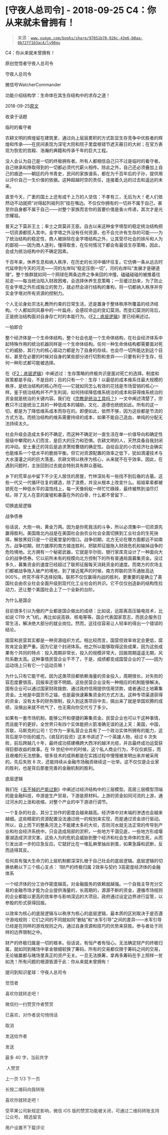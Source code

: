 # [守夜人总司令] - 2018-09-25 C4：你从来就未曾拥有！

> 来源：[`www.yuque.com/books/share/97051b78-926c-43e6-b0aa-0b72ff163ac4/ly98gu`](https://www.yuque.com/books/share/97051b78-926c-43e6-b0aa-0b72ff163ac4/ly98gu)



C4：你从来就未曾拥有！ 

原创觉悟者守夜人总司令 

守夜人总司令 

微信号WatcherCommander 

功能介绍结构学：生命体在其生存结构中的求存之道！ 

2018-09-25[原文](https://mp.weixin.qq.com/s?__biz=MzAxNDk1NjI2Mw==&mid=2247483915&idx=1&sn=3ed8bfea1188efe78608fdd16031eb1a&chksm=9b8a2183acfda8959af3f200a698fd9960c30ca5bf2bc8851021a96915217b681b8d0f536a6e&scene=27#wechat_redirect&cpage=483) 

收录于话题 

临时的看守者 

农耕文明的辉煌留在建筑里，通过向上层层累积的方式彰显生存竞争中优胜者的辉煌和传承——在民间表现为深宅大院和院子里盘根错节遮天蔽日的大树；在官方表现为恢宏的宫殿、浩瀚的典籍和传承千年的巨大工程。 

没人会认为自己是一切的终极拥有者。所有人都相信自己只不过是临时的看守者。自己继承和挣取得到的一切都必须代代薪火相传。除此之外，自己还必须叠加上自己的痕迹——朝廷的丹书青史，民间的家族谱系，都在为千百年后的子孙，提供用以评价自己一生价值的依据。这种超越时空的责任，连接着久远的过去和遥远的未来。 

直至今天，广袤的国土上还有成千上万的人坚信：不孝有三，无后为大！老人们依然动不动就把“对得起列祖列宗”挂在嘴边。不仅仅你拥有的一切并不属于自己，甚至你自身都不属于自己——对整个家族而言你的首要价值是香火传递，其次才是光宗耀祖。 

普天之下莫非王土；率士之宾莫非王臣。自古以来这种金字塔型的稳定统治结构把一切资源都揽入其中。金字塔之外没有任何资源，也不会允许有生存的可能——为了统治结构的稳定性，商人被排除在金字塔结构之外，让其受尽社会的排斥和人为的鄙视——因为商人逐利，懂得取舍，在任何情况下都会有最佳生存策略，因此，会成为统治结构中的不确定因素。 

千百年来，休养生息和纳入秩序，在历史的长河中循环往复。它仿佛一条从远古时代延申到今天的河流——河的左岸叫“稳定压倒一切”，河的右岸叫“发展才是硬道理”。整个族群就如同一个网球在两条边界之争来回的冲撞，磕磕碰碰的被推着往前走——每当统治陷入财政困难，会选择休养生息策略；一旦缓过劲来，为了防止在金字塔之外形成独立的势力，就必然会进行结构的重构，将一切都纳入秩序并夯实金字塔对所有资源的控制力。 

个人无论身处宗法礼教所约束的日常生活，还是置身于整体秩序所覆盖的经济结构。个人都如同风暴中的一叶扁舟，会感叹命运的变幻莫测。而变幻莫测的背后，正是统治结构面对自身存亡时的本能行为。《[F2：底层逻辑](http://mp.weixin.qq.com/s?__biz=MzAxNDk1NjI2Mw==&mid=2247483905&idx=1&sn=e13c2886d004d818f12f6981f4c4e35a&chksm=9b8a2189acfda89f1a2b2326514ec0f5e6696cb737fc89b123afad6198807fa669769a850cd3&scene=21#wechat_redirect)》里已经阐述过。 

一拍即合 

整个经济体是一个生命体结构，整个社会也是一个生命体结构，在社会经济体系中起特殊作用的统治机器同样是一个生命体结构。任何一种生命体结构都需要面对死亡的威胁，其行为的核心驱动力都是为了自身的存续。也会尽一切所能达到这个目标，甚至在必要的时候对自身的某些部分进行切割和舍弃——只要有利于生存，任何一种形式都可能被选择。 

在《[F2：底层逻辑](http://mp.weixin.qq.com/s?__biz=MzAxNDk1NjI2Mw==&mid=2247483905&idx=1&sn=e13c2886d004d818f12f6981f4c4e35a&chksm=9b8a2189acfda89f1a2b2326514ec0f5e6696cb737fc89b123afad6198807fa669769a850cd3&scene=21#wechat_redirect)》中阐述过：生存策略的终极共识是面对死亡的选择。制度和政策都是手段，不是目的；目的只有一个：生存！以最低的成本维系住最大规模的秩序，是统治结构的核心所在——它就如同怎么有效的花钱是市场营销的核心一样。鉴于统治结构并不产生利润，如何持续降低维系统治的成本和获得维系统治的资金就是统治的关键内容。我们在《[宗教是统治工具吗？](http://mp.weixin.qq.com/s?__biz=MzAxNDk1NjI2Mw==&mid=2247483901&idx=1&sn=f5d9f8c7bd84370c79adae921351e813&chksm=9b8a2275acfdab63fde093d76ff82e01d0e2fd43ea675f77fd17fd51a15873d4d10499f5338d&scene=21#wechat_redirect)》一文中阐述清楚了，宗教只不过是统治工具的一种低成本的辅助，文化、道德也统统如此。所有的这一切，都是为了降低维系成本而存在的。即便如此，依然不够，因为这些都是节流的方式方法。而统治结构的维系需要持续的成本，如果不能自己造血，单纯的分配无法持续太久。 

社会升级会造成太多的不确定，而这种不确定对一直生活在单一价值导向和确定性层级中攀爬的人们而言，是巨大的压力和恐惧。农耕文明的人，天然具备自我封闭的冲动。安土重迁的背后是追求萧规曹随的确定性。自给自足的小农经济社会确实也能维系一个低水平的脆弱平衡。但它对资源配置的效率之低下，犹如滴灌技术与大水漫灌之间的巨大落差。农耕文明以秩序为核心，从来就不在乎效率。因此，在遇到问题时，主张回到过去就会特别具有群众基础。 

乡下的荒草丛中留下不少无人居住的房屋，竹林深处有一些找不到后裔的古墓。这些一代又一代循环往复的建造，除了浪费，并没从根本上改变什么。祖祖辈辈都被锁死在一种低水平的温饱线上，每一天像蚂蚁一样忙忙碌碌，最终被熬到油尽灯枯，除了无人在意的废墟和暴露在外的白骨，什么都不曾留下… 

切换底层逻辑 

战争债券 

俗话说，大炮一响，黄金万两。因为是你死我活的斗争，所以必须集中一切资源先赢得胜利。美国南北内战是在美国社会由农业社会全面切换到工业社会的生死抉择。解放黑奴只是一个冠冕堂皇的借口。战争初期，北方无论在哪方面都远不如南方。战争初期，财力雄厚的南方接连胜利，把联邦征服拖入财政危机和输掉战争的危险境地。北方拥有一个秘密武器，它就是华尔街。银行家库克设计了一种面向大众的战争债券。它以前所未有的规模向北方控制下的所有普通局面募集资金。没过多久，募集资金的速度已经超过了联邦征服每天消耗资金的速度。而南方的农场主们都被战争拖入破产的境地，到了接近尾声的时候，南方邦联的货币通胀高达 900%，终究不得不选择投降。联邦不仅仅赢得内战的胜利，更重要的是确立了美国社会由农业社会全面升级到现代化工业社会的共识。它不仅仅创造新的结构性拉动力，还让整个美国社会上了一个全新的台阶。 

为什么是国企 

目前很多引以为傲的产业都是国企做出的成绩：比如说，远距离高压输电技术，比如说 C119 大飞机，再比如说高铁、核电等等。国企代表国家意志，而民企服务日常生活，解决绝大部分的就业岗位。然而，这往往容易让人轻率的得出一个错误的结论。 

国营和民营其实都是一种资源组织方式。相比较而言，国营但效率肯定会更低，腐败肯定会更严重。因为它是个封闭体系。他之所以能够取得这些成果，因为这些成果有个共同的特点：投入周期非常长，投入的规模非常大，回报周期遥遥无期，风险系数太高。这种事情民营企业干不了，于是，成绩都变成国营企业的了——因为运动场上只有它一个运动员嘛！ 

为什么只有它能干呢。因为这类项目都依赖海量的资金投入，周期很长，对失败的容忍度要很高，回报率还很不明朗。这些民营企业没有一种相应的机制能够解决。国有企业可以通过国家财政拨款、通过政府信用提供信用贷款，或者通过土地筹集资金。土地是中国货币之锚，也是最快速筹集资金的方式方法。这种专项渠道获得的资金，没有太多的财务限制，投入到这类项目中去，搞出来了就是举国欢腾的成绩，没搞出来就不吭气了，也无需向你交代亏了多少。 

如果有一套市场机制，能够公开和便捷的筹集资金。民营企业也可以干这种事情，而且能干的更好。全世界只有四个实体能把火箭准确无误的送上天：美国，中国，苏联，马斯克的公司！它作为一家私营企业具有了一个政治实体所拥有的能力，这背后是华尔街的威力。《疯狂的投资》这本书讲述了一个英雄人物，经过 6 次失败，前后跨越几十年，最终成功搭建横跨大西洋的越洋光缆，并且最终成功运营获得巨额收益的故事。在 19 世纪中叶的时候，这个私人商业行为，不仅仅疯狂，而且艰难的无法想象。很多技术的成熟都是在实践过程中慢慢被发明出来并被采用的。先后失败 6 次，还能持续从金融市场融资继续这一壮举。这不仅仅是企业家的胜利，也是背后那套完善的金融机制的胜利。 

底层逻辑 

我们在《[去不掉的产能过剩](http://mp.weixin.qq.com/s?__biz=MzAxNDk1NjI2Mw==&mid=2247483884&idx=1&sn=a74600b590ee078128ebb3fa0969479a&chksm=9b8a2264acfdab72589d8dfa052bbe559f6c107cc4b1cbf39206e14d7757c18a4eebc98a43e2&scene=21#wechat_redirect)》中阐述过经济结构中的三层模型。高居三层模型顶端的是金融科技，中游是生产贸易，下游是原材料。上游的资金如同河流的上游，通过河水的上涨和收缩，对整个产业的中下游进行调节。 

一个复杂的社会，其分工协作的密度会越来越高。经济体中对末端的渗透也会越来越细。这些精密的资源配置没法通过统一的规划来实现，而是通过资金进行驱动。所以，自上而下的整条河流上不能建太多的大坝，否则河水就无法正常的传导到产业和社会经济系统中。只会造成局部的淤积，一些地方干涸见底，一些地方形成堰塞湖造成洪涝灾害。这些人为的危机会威胁到整个经济和社会生命体的生死，从而引发出进一步的应急反应。它就好比在一堆乱麻里抽丝剥茧，如果急躁和武断，反而适得其反。 

任何具有强大生命力的上层机制都深深扎根于自己社会的底层逻辑。底层逻辑的切换依赖以下三个核心支点： <ne-oli><ne-oli-i>1</ne-oli-i><ne-oli-c class="ne-oli-content" id="296999f131a3cd69d945d64e7cf2a45b" data-lake-id="296999f131a3cd69d945d64e7cf2a45b">财产的终极归属</ne-oli-c></ne-oli> <ne-oli><ne-oli-i>2</ne-oli-i><ne-oli-c class="ne-oli-content" id="1f0fe7817e3aa83244fe9e1ecb05df5b" data-lake-id="1f0fe7817e3aa83244fe9e1ecb05df5b">效率与契约</ne-oli-c></ne-oli> <ne-oli><ne-oli-i>3</ne-oli-i><ne-oli-c class="ne-oli-content" id="a90ce8494d21c1c7df1fd57ce051a8bb" data-lake-id="a90ce8494d21c1c7df1fd57ce051a8bb">高密度经济体的金融体系</ne-oli-c></ne-oli> 

一个经济体的分工协作密度越高，对金融服务的依赖就越强。一个自我主导充分交易的金融市场才能为企业提供海量的，长周期的，源源不断的资金，遵循市场规则的企业都能以更高的效率参与影响深远的大项目。政府通过设定边界进行监管，以参股的形式获得回报。 

以效率为核心的底层逻辑与以秩序为核心的底层逻辑，最本质的区别取决于是否遵守游戏规则：它们之间的不同就如同“删帖”和“水军引导”之间的差异——水军引导已经是在同样的游戏规则之内，通过自身资源和技巧的优势来获胜。参与者处于同样的边界限制之中。 

财产的终极归属是一切的根本。俗话说，有恒产者有恒心。无法确定财产的终极归属，就如同到赌场中拿金银细软换了筹码，所有的交易都仅限于筹码之间的交易，无论输赢都与赌场里真正的资产无关。一旦无法换筹，拿再多筹码在手上照样一贫如洗！所有问题的根源皆源于此：你从来就未曾拥有！ 

提问到知识星球：守夜人总司令  

<ne-card data-card-name="image" data-card-type="inline" id="SNthc" data-event-boundary="card" style="color: rgb(51, 51, 51);">

觉悟者 

喜欢你就转走吧！ 

微信扫一扫赞赏作者赞赏 

已喜欢，对作者说句悄悄话 

取消 

发送给作者 

发送 

最多 40 字，当前共字 

 人赞赏 

上一页 1/3 下一页 

长按二维码向我转账 

喜欢你就转走吧！ 

受苹果公司新规定影响，微信 iOS 版的赞赏功能被关闭，可通过二维码转账支持公众号。 <ne-h3 id="NaJne" data-lake-id="NaJne"><ne-heading-ext><ne-heading-anchor></ne-heading-anchor><ne-heading-fold></ne-heading-fold></ne-heading-ext><ne-heading-content>精选留言</ne-heading-content></ne-h3> 

用户设置不下载评论</ne-card>